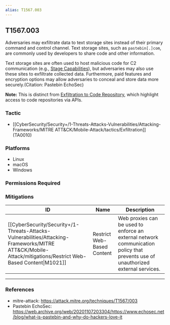 ```yaml
---
alias: T1567.003
---
```


## T1567.003

Adversaries may exfiltrate data to text storage sites instead of their primary command and control channel. Text storage sites, such as <code>pastebin[.]com</code>, are commonly used by developers to share code and other information.  

Text storage sites are often used to host malicious code for C2 communication (e.g., [Stage Capabilities](https://attack.mitre.org/techniques/T1608)), but adversaries may also use these sites to exfiltrate collected data. Furthermore, paid features and encryption options may allow adversaries to conceal and store data more securely.(Citation: Pastebin EchoSec)

**Note:** This is distinct from [Exfiltration to Code Repository](https://attack.mitre.org/techniques/T1567/001), which highlight access to code repositories via APIs.


### Tactic
- [[CyberSecurity/Security+/1-Threats-Attacks-Vulnerabilities/Attacking-Frameworks/MITRE ATT&CK/Mobile-Attack/tactics/Exfiltration]] (TA0010)

### Platforms
- Linux
- macOS
- Windows

### Permissions Required

### Mitigations

| ID | Name | Description |
| --- | --- | --- |
| [[CyberSecurity/Security+/1-Threats-Attacks-Vulnerabilities/Attacking-Frameworks/MITRE ATT&CK/Mobile-Attack/mitigations/Restrict Web-Based Content\|M1021]] | Restrict Web-Based Content | Web proxies can be used to enforce an external network communication policy that prevents use of unauthorized external services. |


---
### References

- mitre-attack: https://attack.mitre.org/techniques/T1567/003
- Pastebin EchoSec: https://web.archive.org/web/20201107203304/https://www.echosec.net/blog/what-is-pastebin-and-why-do-hackers-love-it

